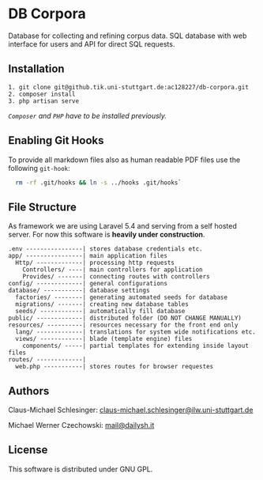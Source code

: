 # DB Corpora

Database for collecting and refining corpus data. SQL database with web interface for users and API for direct SQL requests.

## Installation
~~~~~
1. git clone git@github.tik.uni-stuttgart.de:ac128227/db-corpora.git
2. composer install
3. php artisan serve
~~~~~

_`Composer` and `PHP` have to be installed previously._

## Enabling Git Hooks

To provide all markdown files also as human readable PDF files use the following `git-hook`:

```bash
  rm -rf .git/hooks && ln -s ../hooks .git/hooks`
```

## File Structure
As framework we are using Laravel 5.4 and serving from a self hosted server. For now this software is __heavily under construction__.

~~~~~
.env ----------------| stores database credentials etc.
app/ ----------------| main application files
  Http/ -------------| processing http requests
    Controllers/ ----| main controllers for application
    Provides/ -------| connecting routes with controllers
config/ -------------| general configurations
database/ -----------| database settings
  factories/ --------| generating automated seeds for database
  migrations/ -------| creating new database tables
  seeds/ ------------| automatically fill database
public/ -------------| distributed folder (DO NOT CHANGE MANUALLY)
resources/ ----------| resources necessary for the front end only
  lang/ -------------| translations for system wide notifications etc.
  views/ ------------| blade (template engine) files
    components/ -----| partial templates for extending inside layout files
routes/ -------------| 
  web.php -----------| stores routes for browser requestes
~~~~~

## Authors

Claus-Michael Schlesinger: 
<claus-michael.schlesinger@ilw.uni-stuttgart.de>

Michael Werner Czechowski: 
<mail@dailysh.it>

## License
This software is distributed under GNU GPL.